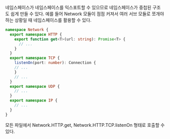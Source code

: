 네임스페이스가 네임스페이스를 익스포트할 수 있으므로 네임스페이스가 중첩된 구조도 쉽게 만들 수 있다.
예를 들어 Network 모듈이 점점 커져서 여러 서브 모듈로 쪼개야 하는 상황일 때 네임스페이스를 활용할 수 있다.

```typescript
namespace Network {
  export namespace HTTP {
    export function get<T>(url: string): Promise<T> {
      // ...
    }
  }
  export namespace TCP {
    listenOn(port: number): Connection {
    // ...
    }
    // ...
  }
  export namespace UDP {
    // ...
  }
  export namespace IP {
    // ...
  }
}
```

모든 파일에서 Network.HTTP.get, Network.HTTP.TCP.listenOn 형태로 호출할 수 있다.
